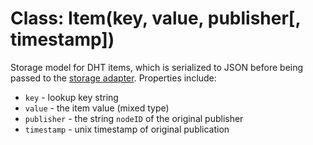 Class: Item(key, value, publisher[, timestamp])
===============================================

Storage model for DHT items, which is serialized to JSON before being passed to
the [storage adapter](storage.md). Properties include:

* `key` - lookup key string
* `value` - the item value (mixed type)
* `publisher` - the string `nodeID` of the original publisher
* `timestamp` - unix timestamp of original publication
